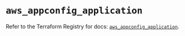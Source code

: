 # `aws_appconfig_application`

Refer to the Terraform Registry for docs: [`aws_appconfig_application`](https://registry.terraform.io/providers/hashicorp/aws/5.97.0/docs/resources/appconfig_application).
